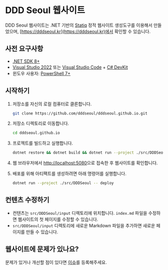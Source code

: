 # DDD Seoul 웹사이트

DDD Seoul 웹사이트는 .NET 기반의 [Statiq](https://www.statiq.dev/) 정적 웹사이트 생성도구를 이용해서 만들었으며, [https://dddseoul.kr](https://dddseoul.kr)에서 확인할 수 있습니다.

## 사전 요구사항

- [.NET SDK 8+](https://dotnet.microsoft.com/download/dotnet/8.0)
- [Visual Studio 2022](https://visualstudio.microsoft.com/vs/) 또는 [Visual Studio Code](https://code.visualstudio.com/) + [C# DevKit](https://marketplace.visualstudio.com/items?itemName=ms-dotnettools.csdevkit)
- 윈도우 사용자: [PowerShell 7+](https://learn.microsoft.com/powershell/scripting/install/installing-powershell)

## 시작하기

1. 저장소를 자신의 로컬 컴퓨터로 클론합니다.

    ```bash
    git clone https://github.com/dddseoul/dddseoul.github.io.git
    ```

1. 저장소 디렉토리로 이동합니다.

    ```bash
    cd dddseoul.github.io
    ```

1. 프로젝트를 빌드하고 실행합니다.

    ```bash
    dotnet restore && dotnet build && dotnet run --project ./src/DDDSeoul -- preview
    ```

1. 웹 브라우저에서 [http://localhost:5080](http://localhost:5080)으로 접속한 후 웹사이트를 확인합니다.

1. 배포를 위해 아티팩트를 생성하려면 아래 명령어를 실행합니다.

    ```bash
    dotnet run --project ./src/DDDSeoul -- deploy
    ```

## 컨텐츠 수정하기

- 컨텐츠는 `src/DDDSeoul/input` 디렉토리에 위치합니다. `index.md` 파일을 수정하면 웹사이트의 첫 페이지를 수정할 수 있습니다.
- `src/DDDSeoul/input` 디렉토리에 새로운 Markdown 파일을 추가하면 새로운 페이지를 만들 수 있습니다.

## 웹사이트에 문제가 있나요?

문제가 있거나 개선할 점이 있다면 [이슈](../../issues)를 등록해주세요.

